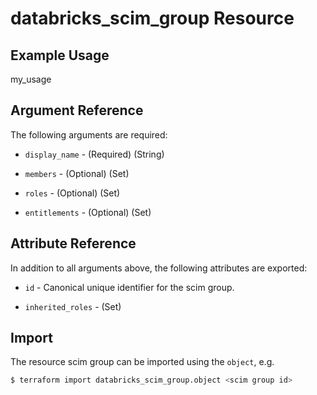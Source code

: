 # databricks_scim_group Resource


## Example Usage
my_usage

## Argument Reference

The following arguments are required:

* `display_name` - (Required) (String) 

* `members` - (Optional) (Set) 

* `roles` - (Optional) (Set) 

* `entitlements` - (Optional) (Set) 




## Attribute Reference

In addition to all arguments above, the following attributes are exported:

* `id` - Canonical unique identifier for the scim group.

* `inherited_roles` - (Set) 


## Import

The resource scim group can be imported using the `object`, e.g.

```bash
$ terraform import databricks_scim_group.object <scim group id>
```